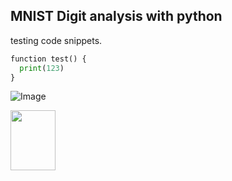 ## MNIST Digit analysis with python


testing code snippets.
```python
function test() {
  print(123)
}
```

![Image](https://cdn.pixabay.com/photo/2017/09/08/19/05/a-2729782_960_720.png)


<img src="https://cdn.pixabay.com/photo/2017/09/08/19/05/a-2729782_960_720.png" width="72" height="96">


